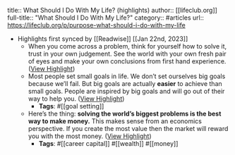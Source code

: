 title:: What Should I Do With My Life? (highlights)
author:: [[lifeclub.org]]
full-title:: "What Should I Do With My Life?"
category:: #articles
url:: https://lifeclub.org/p/purpose-what-should-i-do-with-my-life

- Highlights first synced by [[Readwise]] [[Jan 22nd, 2023]]
	- When you come across a problem, think for yourself how to solve it, trust in your own judgement. See the world with your own fresh pair of eyes and make your own conclusions from first hand experience. ([View Highlight](https://read.readwise.io/read/01gqcgtgqngt4hjs9a5f4ypg8k))
	- Most people set small goals in life. We don’t set ourselves big goals because we’ll fail. But big goals are actually **easier** to achieve than small goals. People are inspired by big goals and will go out of their way to help you. ([View Highlight](https://read.readwise.io/read/01gqcgw2kbdcdy5cccthpemwwh))
		- **Tags**: #[[goal setting]]
	- Here’s the thing: **solving the world’s biggest problems is the best way to make money.** This makes sense from an economics perspective. If you create the most value then the market will reward you with the most money. ([View Highlight](https://read.readwise.io/read/01gqcgwse0dx0znthknbs8hwen))
		- **Tags**: #[[career capital]] #[[wealth]] #[[money]]